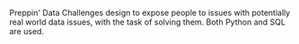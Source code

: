 Preppin' Data Challenges design to expose people to issues with potentially real world data issues, with the task of solving them. Both Python and SQL are used.
